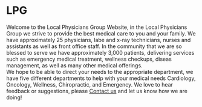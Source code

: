 # LPG
Welcome to the Local Physicians Group Website, in the Local Physicians Group we strive to provide the best medical care to you and your family.  We have approximately 25 physicians, labe and x-ray technicians, nurses and assistants as well as front office staff. In the community that we are so blessed to serve we have approximately 3,000 patients, delivering services such as emergency medical treatment, wellness checkups, diseas management, as well as many other medical offerings.  
  We hope to be able to direct your needs to the appropriate department, we have five different departments to help with your medical needs Cardiology, Oncology, Wellness, Chiropractic, and Emergency.
  We love to hear feedback or suggestions, please  <a href="Contact.html">Contact us</a> and let us know how we are doing!

